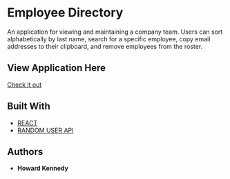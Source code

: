# Employee Directory

An application for viewing and maintaining a company team. Users can sort alphabetically by last name, search for a specific employee, copy email addresses to their clipboard, and remove employees from the roster. 

## View Application Here

[Check it out](https://onemeanteam.herokuapp.com/)

## Built With

* [REACT](https://reactjs.org/) 
* [RANDOM USER API](https://randomuser.me/) 

## Authors

* **Howard Kennedy** 
